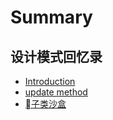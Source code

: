 # Summary

## 设计模式回忆录

* [Introduction](README.md)
* [update method](update-method.md)
* [子类沙盒](subclass-sandbox.md)

